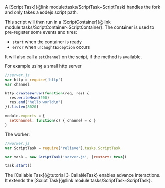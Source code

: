 A [Script Task]{@link module:tasks/ScriptTask~ScriptTask} handles the fork and only takes a nodejs script path.

This script will then run in a [ScriptContainer]{@link module:tasks/ScriptContainer~ScriptContainer}. The container is used to pre-register some events and fires:
- `start` when the container is ready
- `error` when `uncaughtException` occurs

It will also call a `setChannel` on the script, if the method is available.

For example using a small http server:

```javascript
//server.js
var http = require('http')
var channel

http.createServer(function(req, res) {
  res.writeHead(200)
  res.end("hello world\n")
}).listen(8020)

module.exports = {
  setChannel: function(c) { channel = c }
}
```

The worker:
```javascript
//worker.js
var ScriptTask = require('relieve').tasks.ScriptTask

var task = new ScriptTask('server.js', {restart: true})

task.start()
```

The [Callable Task]{@tutorial 3-CallableTask} enables advance interactions. It extends the [Script Task]{@link module:tasks/ScriptTask~ScriptTask}.
